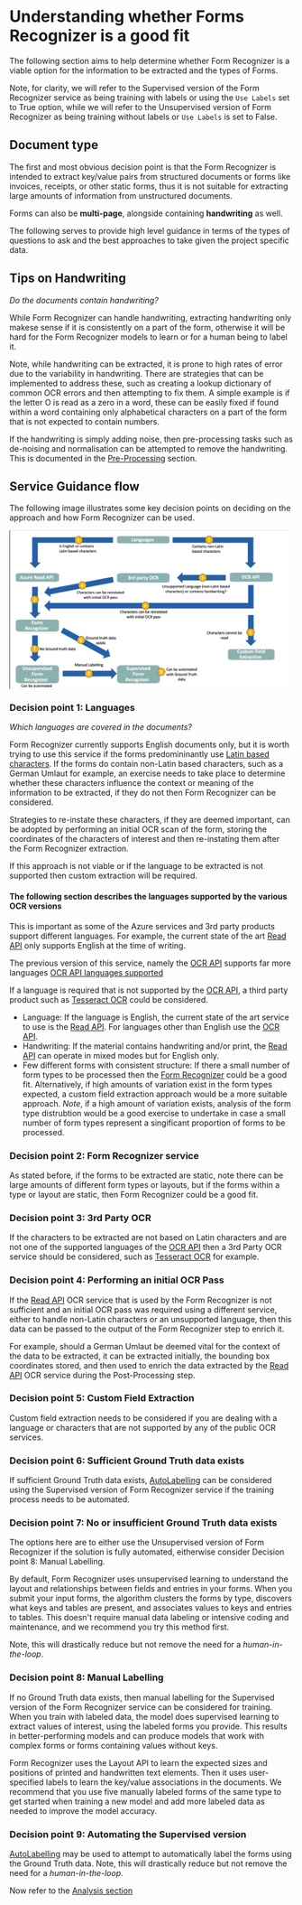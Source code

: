 
# Understanding whether Forms Recognizer is a good fit

The following section aims to help determine whether Form Recognizer is a viable option for the information to be extracted and the types of Forms.

Note, for clarity, we will refer to the Supervised version of the Form Recognizer service as being training with labels or using the ```Use Labels``` set to True option, while we will refer to the Unsupervised version of Form Recognizer as being training without labels or ```Use Labels``` is set to False.

## Document type

The first and most obvious decision point is that the Form Recognizer is intended to extract key/value pairs from structured documents or forms like invoices, receipts, or other static forms, thus it is not suitable for extracting large amounts of information from unstructured documents.

Forms can also be **multi-page**, alongside containing **handwriting** as well.

The following serves to provide high level guidance in terms of the types of questions to ask and the best approaches to take given the project specific data.

## Tips on Handwriting

*Do the documents contain handwriting?*

While Form Recognizer can handle handwriting, extracting handwriting only makese sense if it is consistently on a part of the form, otherwise it will be hard for the Form Recognizer models to learn or for a human being to label it.

Note, while handwriting can be extracted, it is prone to high rates of error due to the variability in handwriting. There are strategies that can be implemented to address these, such as creating a lookup dictionary of common OCR errors and then attempting to fix them. A simple example is if the letter O is read as a zero in a word, these can be easily fixed if found within a word containing only alphabetical characters on a part of the form that is not expected to contain numbers.

If the handwriting is simply adding noise, then pre-processing tasks such as de-noising and normalisation can be attempted to remove the handwriting. This is documented in the [Pre-Processing](../../Pre_Processing/README.md) section.

## Service Guidance flow

The following image illustrates some key decision points on deciding on the approach and how Form Recognizer can be used.

<img src="./repo_images/ServiceDecision.png" align="center" alt="" width="500"/>

### Decision point 1: Languages

*Which languages are covered in the documents?*

Form Recognizer currently supports English documents only, but it is worth trying to use this service if the forms predomininantly use [Latin based characters](https://en.wikipedia.org/wiki/Latin_alphabet). If the forms do contain non-Latin based characters, such as a German Umlaut for example, an exercise needs to take place to determine whether these characters influence the context or meaning of the information to be extracted, if they do not then Form Recognizer can be considered.

Strategies to re-instate these characters, if they are deemed important, can be adopted by performing an initial OCR scan of the form, storing the coordinates of the characters of interest and then re-instating them after the Form Recognizer extraction.

If this approach is not viable or if the language to be extracted is not supported then custom extraction will be required.

#### The following section describes the languages supported by the various OCR versions

This is important as some of the Azure services and 3rd party products support different languages. For example, the
current state of the art  [Read API](https://docs.microsoft.com/en-gb/azure/cognitive-services/computer-vision/concept-recognizing-text#read-api) only supports English at the time of writing.

The previous version of this service, namely the [OCR API](https://docs.microsoft.com/en-gb/azure/cognitive-services/computer-vision/concept-recognizing-text#ocr-optical-character-recognition-api) supports far more languages [OCR API languages supported](https://docs.microsoft.com/en-gb/azure/cognitive-services/computer-vision/language-support#text-recognition)

If a language is required that is not supported by the [OCR API](https://docs.microsoft.com/en-gb/azure/cognitive-services/computer-vision/concept-recognizing-text#ocr-optical-character-recognition-api), a third party product such as [Tesseract OCR](https://github.com/tesseract-ocr/tesseract/wiki) could be considered.  

* Language: If the language is English, the current state of the art service to use is the [Read API](https://docs.microsoft.com/en-gb/azure/cognitive-services/computer-vision/concept-recognizing-text#read-api). For languages other than English use the [OCR API](https://docs.microsoft.com/en-gb/azure/cognitive-services/computer-vision/concept-recognizing-text#ocr-optical-character-recognition-api).
* Handwriting: If the material contains handwriting and/or print, the [Read API](https://docs.microsoft.com/en-gb/azure/cognitive-services/computer-vision/concept-recognizing-text#read-api) can operate in mixed modes but for English only.
* Few different forms with consistent structure: If there a small number of form types to be processed then the [Form Recognizer](https://azure.microsoft.com/en-gb/services/cognitive-services/form-recognizer/) could be a good fit. Alternatively, if high amounts of variation exist in the form types expected, a custom field extraction approach would be a more suitable approach. *Note*, if a high amount of variation exists, analysis of the form type distrubtion would be a good exercise to undertake in case a small number of form types represent a singificant proportion of forms to be processed.

### Decision point 2: Form Recognizer service

As stated before, if the forms to be extracted are static, note there can be large amounts of different form types or layouts, but if the forms within a type or layout are static, then Form Recognizer could be a good fit.

### Decision point 3: 3rd Party OCR

If the characters to be extracted are not based on Latin characters and are not one of the supported languages of the [OCR API](https://docs.microsoft.com/en-gb/azure/cognitive-services/computer-vision/) then a 3rd Party OCR service should be considered, such as [Tesseract OCR](https://github.com/tesseract-ocr/tesseract/wiki)  for example.

### Decision point 4: Performing an initial OCR Pass

If the [Read API](https://docs.microsoft.com/en-gb/azure/cognitive-services/computer-vision/concept-recognizing-text#read-api) OCR service that is used by the Form Recognizer is not sufficient and an initial OCR pass was required using a different service, either to handle non-Latin characters or an unsupported language, then this data can be passed to the output of the Form Recognizer step to enrich it.

For example, should a German Umlaut be deemed vital for the context of the data to be extracted, it can be extracted initially, the bounding box coordinates stored, and then used to enrich the data extracted by the [Read API](https://docs.microsoft.com/en-gb/azure/cognitive-services/computer-vision/concept-recognizing-text#read-api) OCR service during the Post-Processing step.

### Decision point 5: Custom Field Extraction

Custom field extraction needs to be considered if you are dealing with a language or characters that are not supported by any of the public OCR services.

### Decision point 6: Sufficient Ground Truth data exists

If sufficient Ground Truth data exists, [AutoLabelling](../../Training/Auto_Labelling/README.md) can be considered using the Supervised version of Form Recognizer service if the training process needs to be automated.

### Decision point 7: No or insufficient Ground Truth data exists

The options here are to either use the Unsupervised version of Form Recognizer if the solution is fully automated, eitherwise consider Decision point 8: Manual Labelling.

By default, Form Recognizer uses unsupervised learning to understand the layout and relationships between fields and entries in your forms. When you submit your input forms, the algorithm clusters the forms by type, discovers what keys and tables are present, and associates values to keys and entries to tables. This doesn't require manual data labeling or intensive coding and maintenance, and we recommend you try this method first.

Note, this will drastically reduce but not remove the need for a *human-in-the-loop*.

### Decision point 8: Manual Labelling

If no Ground Truth data exists, then manual labelling for the Supervised version of the Form Recognizer service can be considered for training. When you train with labeled data, the model does supervised learning to extract values of interest, using the labeled forms you provide. This results in better-performing models and can produce models that work with complex forms or forms containing values without keys.

Form Recognizer uses the Layout API to learn the expected sizes and positions of printed and handwritten text elements. Then it uses user-specified labels to learn the key/value associations in the documents. We recommend that you use five manually labeled forms of the same type to get started when training a new model and add more labeled data as needed to improve the model accuracy.

### Decision point 9: Automating the Supervised version

[AutoLabelling](../../Training/Auto_Labelling/README.md) may be used to attempt to automatically label the forms using the Ground Truth data. Note, this will drastically reduce but not remove the need for a *human-in-the-loop*.

Now refer to the [Analysis section](../../Analysis/README.md)
